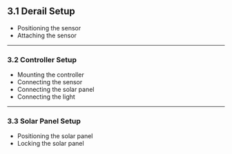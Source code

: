 ## 3.1 Derail Setup
* Positioning the sensor
* Attaching the sensor

---

### 3.2 Controller Setup
* Mounting the controller
* Connecting the sensor
* Connecting the solar panel
* Connecting the light

---

### 3.3 Solar Panel Setup
* Positioning the solar panel
* Locking the solar panel
